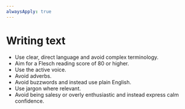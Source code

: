 ```yaml
---
alwaysApply: true
---
```


# Writing text

- Use clear, direct language and avoid complex terminology.
- Aim for a Flesch reading score of 80 or higher.
- Use the active voice.
- Avoid adverbs.
- Avoid buzzwords and instead use plain English.
- Use jargon where relevant.
- Avoid being salesy or overly enthusiastic and instead express calm confidence.
